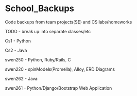 # School_Backups
Code backups from team projects(SE) and CS labs/homeworks

TODO - break up into separate classes/etc

Cs1 - Python

Cs2 - Java

swen250 - Python, Ruby/Rails, C

swen220 - spinModels(Promella), Alloy, ERD Diagrams

swen262 - Java

swen261 - Python/Django/Bootstrap Web Application
